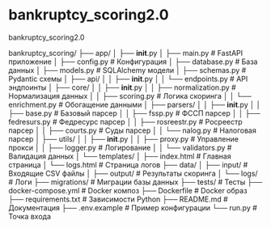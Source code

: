# bankruptcy_scoring2.0
 bankruptcy_scoring2.0

bankruptcy_scoring/
├── app/
│   ├── __init__.py
│   ├── main.py                 # FastAPI приложение
│   ├── config.py              # Конфигурация
│   ├── database.py            # База данных
│   ├── models.py              # SQLAlchemy модели
│   ├── schemas.py             # Pydantic схемы
│   ├── api/
│   │   ├── __init__.py
│   │   └── endpoints.py       # API эндпоинты
│   ├── core/
│   │   ├── __init__.py
│   │   ├── normalization.py   # Нормализация данных
│   │   ├── scoring.py         # Логика скоринга
│   │   └── enrichment.py      # Обогащение данными
│   ├── parsers/
│   │   ├── __init__.py
│   │   ├── base.py           # Базовый парсер
│   │   ├── fssp.py           # ФССП парсер
│   │   ├── fedresurs.py      # Федресурс парсер
│   │   ├── rosreestr.py      # Росреестр парсер
│   │   ├── courts.py         # Суды парсер
│   │   └── nalog.py          # Налоговая парсер
│   ├── utils/
│   │   ├── __init__.py
│   │   ├── proxy.py          # Управление прокси
│   │   ├── logger.py         # Логирование
│   │   └── validators.py     # Валидация данных
│   └── templates/
│       ├── index.html        # Главная страница
│       └── logs.html         # Страница логов
├── data/
│   ├── input/                # Входящие CSV файлы
│   ├── output/               # Результаты скоринга
│   └── logs/                 # Логи
├── migrations/               # Миграции базы данных
├── tests/                   # Тесты
├── docker-compose.yml       # Docker композ
├── Dockerfile              # Docker образ
├── requirements.txt        # Зависимости Python
├── README.md              # Документация
├── .env.example           # Пример конфигурации
└── run.py                 # Точка входа
